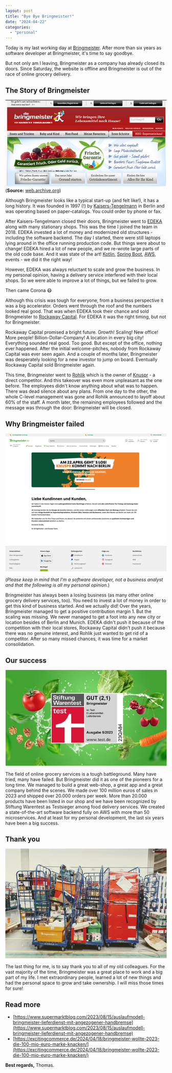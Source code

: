 ```yaml
---
layout: post
title: "Bye Bye Bringmeister!"
date: "2024-04-22"
categories: 
  - "personal"
---
```


Today is my last working day at [Bringmeister](https://www.bringmeister.de/).
After more than six years as software developer at Bringmeister, it's time to say goodbye.

But not only am I leaving, Bringmeister as a company has already closed its doors.
Since Saturday, the website is offline and Bringmeister is out of the race of online grocery delivery.

## The Story of Bringmeister

![](/images/2024/bringmeister-back-in-the-days.png)
(**Source:** [web.archive.org](https://web.archive.org/web/20130115191400/http://www.bringmeister.de/))

Although Bringmeister looks like a typical start-up (and felt like!), it has a long history.
It was founded in 1997 (!) by [Kaisers-Tengelmann](https://de.wikipedia.org/wiki/Kaiser%E2%80%99s_Tengelmann) in Berlin and was operating based on paper-catalogs. 
You could order by phone or fax.

After Kaisers-Tengelmann closed their doors, Bringmeister went to [EDEKA](https://www.edeka.de/) along with many stationary shops.
This was the time I joined the team in 2018.
EDEKA invested a lot of money and modernized old structures - including the software backend.
The day I started, there were still laptops lying around in the office running production code.
But things were about to change!
EDEKA hired a lot of new people, and we re-wrote large parts of the old code base.
And it was state of the art!
[Kotlin](https://kotlinlang.org/), [Spring Boot](https://spring.io/projects/spring-boot), [AWS](https://aws.amazon.com/de/), events - we did it the right way!

However, EDEKA was always reluctant to scale and grow the business. 
In my personal opinion, having a delivery service interfered with their local shops.
So we were able to improve a lot of things, but we failed to grow.

Then came Corona 😷

Although this crisis was tough for everyone, from a business perspective it was a big accelerator.
Orders went through the roof and the numbers looked real good.
That was when EDEKA took their chance and sold Bringmeister to [Rockaway Capital](https://www.rockawaycapital.com/en/).
For EDEKA it was the right timing, but not for Bringmeister.

Rockaway Capital promised a bright future. 
Growth! Scaling! New office! More people! Billion-Dollar-Company! A location in every big city!
Everything sounded real good. Too good.
But except of the office, nothing ever happened.
After the initial welcome-pitches, nobody from Rockaway Capital was ever seen again.
And a couple of months later, Bringmeister was desperately looking for a new investor to jump on board.
Eventually Rockaway Capital sold Bringmeister again.

This time, Bringmeister went to [Rohlik](https://www.rohlik.group/) which is the owner of [Knuspr](https://www.knuspr.de/herzlich-willkommen) - a direct competitor.
And this takeover was even more unpleasant as the one before.
The employees didn't know anything about what was to happen. 
There was dead silence about any plans.
From one day to the other, the whole C-level management was gone and Rohlik announced to layoff about 60% of the staff.
A month later, the remaining employees followed and the message was through the door: Bringmeister will be closed.

## Why Bringmeister failed

![](/images/2024/last-page.png)

(*Please keep in mind that I'm a software developer, not a business analyst and that the following is all my personal opinion.*)

Bringmeister has always been a losing business (as many other online grocery delivery services, too).
You need to invest a lot of money in order to get this kind of business started.
And we actually did!
Over the years, Bringmeister managed to get a positive contribution margin 1.
But the scaling was missing. 
We never managed to get a foot into any new city or location besides of Berlin and Munich.
EDEKA didn't push it because of the competition with their local stores, Rockaway Capital didn't push it because there was no genuine interest, and Rohlik just wanted to get rid of a competitor.
After so many missed chances, it was time for a market consolidation.

## Our success

![](/images/2024/bm-success.png)

The field of online grocery services is a tough battleground.
Many have tried, many have failed.
But Bringmeister did it as one of the pioneers for a long time. 
We managed to build a great web-shop, a great app and a great company behind the scenes.
We made over 100 million euros of sales in 2023 and shipped over 20.000 orders per week.
More than 20.000 products have been listed in our shop and we have been recognized by Stiftung Warentest as Testsieger among food delivery services.
We created a state-of-the-art software backend fully on AWS with more than 50 microservices.
And at least for my personal development, the last six years have been a big success.

## Thank you

![](/images/2024/first-order.png)

The last thing for me, is to say thank you to all of my old colleagues.
For the vast majority of the time, Bringmeister was a great place to work and a big part of my life.
I met extraordinary people, learned a lot of new things and had the personal space to grow and take ownership.
I will miss those times for sure!

## Read more

- [https://www.supermarktblog.com/2023/08/15/auslaufmodell-bringmeister-lieferdienst-mit-angezogener-handbremse](https://www.supermarktblog.com/2023/08/15/auslaufmodell-bringmeister-lieferdienst-mit-angezogener-handbremse)
- [https://excitingcommerce.de/2024/04/18/bringmeister-wollte-2023-die-100-mio-euro-marke-knacken/](https://excitingcommerce.de/2024/04/18/bringmeister-wollte-2023-die-100-mio-euro-marke-knacken/)

**Best regards,** Thomas.
